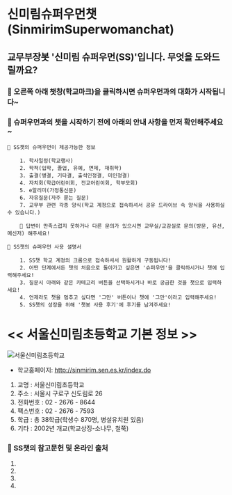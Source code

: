 # 신미림슈퍼우먼챗(SinmirimSuperwomanchat)

## 교무부장봇 '**신미림 슈퍼우먼(SS)**'입니다. 무엇을 도와드릴까요? 

###  👸 오른쪽 아래 챗창(학교마크)을 클릭하시면 슈퍼우먼과의 대화가 시작됩니다~ 
###  👸 슈퍼우먼과의 챗을 시작하기 전에 아래의 안내 사항을 먼저 확인해주세요~

    🎯 SS챗의 슈퍼우먼이 제공가능한 정보 
    
        1. 학사일정(학교행사)
        2. 학적(입학, 졸업, 유예, 면제, 재취학)
        3. 출결(병결, 기타결, 출석인정결, 미인정결)
        4. 자치회(학급어린이회, 전교어린이회, 학부모회)
        5. e알리미(가정통신문)
        6. 자유질문(자주 묻는 질문)
        7. 교무부 관련 각종 양식(학교 계정으로 접속하셔서 공유 드라이브 속 양식을 사용하실 수 있습니다.)
        
        💎 답변이 만족스럽지 못하거나 다른 문의가 있으시면 교무실/교감실로 문의(방문, 유선, 메신저) 해주세요!
    
    🎯 SS챗의 슈퍼우먼 사용 설명서         

        1. SS챗 학교 계정의 크롬으로 접속하셔서 원활하게 구동됩니다!
        2. 어떤 단계에서든 챗의 처음으로 돌아가고 싶은면 '슈퍼우먼'을 클릭하시거나 챗에 입력해주세요!
        3. 질문시 아래와 같은 카테고리 버튼을 선택하시거나 바로 궁금한 것을 챗으로 입력하세요! 
        4. 언제라도 챗을 멈추고 싶다면 '그만' 버튼이나 챗에 '그만'이라고 입력해주세요!
        5. SS챗의 성장을 위해 '챗봇 사용 후기'에 후기를 남겨주세요! 

# << 서울신미림초등학교 기본 정보 >>

![서울신미림초등학교](https://user-images.githubusercontent.com/81283008/118608543-c3cfa280-b7f4-11eb-8098-00584081914d.JPG)
* 학교홈페이지: <http://sinmirim.sen.es.kr/index.do>


1. 교명 : 서울신미림초등학교
2. 주소 : 서울시 구로구 신도림로 26
3. 전화번호 : 02 - 2676 - 8644
4. 팩스번호 : 02 - 2676 - 7593
5. 학급 : 총 38학급(학생수 870명, 병설유치원 있음)
6. 기타 : 2002년 개교(학교상징-소나무, 철쭉)


###  👸 SS챗의 참고문헌 및 온라인 출처

1. 
2. 
3. 
4. 
